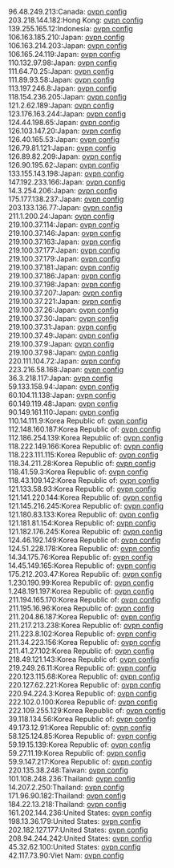 96.48.249.213:Canada: [ovpn config](vpn/96_48_249_213.ovpn)  
203.218.144.182:Hong Kong: [ovpn config](vpn/203_218_144_182.ovpn)  
139.255.165.12:Indonesia: [ovpn config](vpn/139_255_165_12.ovpn)  
106.163.185.210:Japan: [ovpn config](vpn/106_163_185_210.ovpn)  
106.163.214.203:Japan: [ovpn config](vpn/106_163_214_203.ovpn)  
106.165.24.119:Japan: [ovpn config](vpn/106_165_24_119.ovpn)  
110.132.97.98:Japan: [ovpn config](vpn/110_132_97_98.ovpn)  
111.64.70.25:Japan: [ovpn config](vpn/111_64_70_25.ovpn)  
111.89.93.58:Japan: [ovpn config](vpn/111_89_93_58.ovpn)  
113.197.246.8:Japan: [ovpn config](vpn/113_197_246_8.ovpn)  
118.154.236.205:Japan: [ovpn config](vpn/118_154_236_205.ovpn)  
121.2.62.189:Japan: [ovpn config](vpn/121_2_62_189.ovpn)  
123.176.163.244:Japan: [ovpn config](vpn/123_176_163_244.ovpn)  
124.44.198.65:Japan: [ovpn config](vpn/124_44_198_65.ovpn)  
126.103.147.20:Japan: [ovpn config](vpn/126_103_147_20.ovpn)  
126.40.165.53:Japan: [ovpn config](vpn/126_40_165_53.ovpn)  
126.79.81.121:Japan: [ovpn config](vpn/126_79_81_121.ovpn)  
126.89.82.209:Japan: [ovpn config](vpn/126_89_82_209.ovpn)  
126.90.195.62:Japan: [ovpn config](vpn/126_90_195_62.ovpn)  
133.155.143.198:Japan: [ovpn config](vpn/133_155_143_198.ovpn)  
147.192.233.166:Japan: [ovpn config](vpn/147_192_233_166.ovpn)  
14.3.254.206:Japan: [ovpn config](vpn/14_3_254_206.ovpn)  
175.177.138.237:Japan: [ovpn config](vpn/175_177_138_237.ovpn)  
203.133.136.77:Japan: [ovpn config](vpn/203_133_136_77.ovpn)  
211.1.200.24:Japan: [ovpn config](vpn/211_1_200_24.ovpn)  
219.100.37.114:Japan: [ovpn config](vpn/219_100_37_114.ovpn)  
219.100.37.146:Japan: [ovpn config](vpn/219_100_37_146.ovpn)  
219.100.37.163:Japan: [ovpn config](vpn/219_100_37_163.ovpn)  
219.100.37.177:Japan: [ovpn config](vpn/219_100_37_177.ovpn)  
219.100.37.179:Japan: [ovpn config](vpn/219_100_37_179.ovpn)  
219.100.37.181:Japan: [ovpn config](vpn/219_100_37_181.ovpn)  
219.100.37.186:Japan: [ovpn config](vpn/219_100_37_186.ovpn)  
219.100.37.198:Japan: [ovpn config](vpn/219_100_37_198.ovpn)  
219.100.37.207:Japan: [ovpn config](vpn/219_100_37_207.ovpn)  
219.100.37.221:Japan: [ovpn config](vpn/219_100_37_221.ovpn)  
219.100.37.26:Japan: [ovpn config](vpn/219_100_37_26.ovpn)  
219.100.37.30:Japan: [ovpn config](vpn/219_100_37_30.ovpn)  
219.100.37.31:Japan: [ovpn config](vpn/219_100_37_31.ovpn)  
219.100.37.49:Japan: [ovpn config](vpn/219_100_37_49.ovpn)  
219.100.37.9:Japan: [ovpn config](vpn/219_100_37_9.ovpn)  
219.100.37.98:Japan: [ovpn config](vpn/219_100_37_98.ovpn)  
220.111.104.72:Japan: [ovpn config](vpn/220_111_104_72.ovpn)  
223.216.58.168:Japan: [ovpn config](vpn/223_216_58_168.ovpn)  
36.3.218.117:Japan: [ovpn config](vpn/36_3_218_117.ovpn)  
59.133.158.94:Japan: [ovpn config](vpn/59_133_158_94.ovpn)  
60.104.11.138:Japan: [ovpn config](vpn/60_104_11_138.ovpn)  
60.149.119.48:Japan: [ovpn config](vpn/60_149_119_48.ovpn)  
90.149.161.110:Japan: [ovpn config](vpn/90_149_161_110.ovpn)  
110.14.111.9:Korea Republic of: [ovpn config](vpn/110_14_111_9.ovpn)  
112.148.160.187:Korea Republic of: [ovpn config](vpn/112_148_160_187.ovpn)  
112.186.254.139:Korea Republic of: [ovpn config](vpn/112_186_254_139.ovpn)  
118.222.149.166:Korea Republic of: [ovpn config](vpn/118_222_149_166.ovpn)  
118.223.111.115:Korea Republic of: [ovpn config](vpn/118_223_111_115.ovpn)  
118.34.211.28:Korea Republic of: [ovpn config](vpn/118_34_211_28.ovpn)  
118.41.59.3:Korea Republic of: [ovpn config](vpn/118_41_59_3.ovpn)  
118.43.109.142:Korea Republic of: [ovpn config](vpn/118_43_109_142.ovpn)  
121.133.58.93:Korea Republic of: [ovpn config](vpn/121_133_58_93.ovpn)  
121.141.220.144:Korea Republic of: [ovpn config](vpn/121_141_220_144.ovpn)  
121.145.216.245:Korea Republic of: [ovpn config](vpn/121_145_216_245.ovpn)  
121.180.83.133:Korea Republic of: [ovpn config](vpn/121_180_83_133.ovpn)  
121.181.81.154:Korea Republic of: [ovpn config](vpn/121_181_81_154.ovpn)  
121.182.176.245:Korea Republic of: [ovpn config](vpn/121_182_176_245.ovpn)  
124.46.192.149:Korea Republic of: [ovpn config](vpn/124_46_192_149.ovpn)  
124.51.228.178:Korea Republic of: [ovpn config](vpn/124_51_228_178.ovpn)  
14.34.175.76:Korea Republic of: [ovpn config](vpn/14_34_175_76.ovpn)  
14.45.149.165:Korea Republic of: [ovpn config](vpn/14_45_149_165.ovpn)  
175.212.203.47:Korea Republic of: [ovpn config](vpn/175_212_203_47.ovpn)  
1.230.190.99:Korea Republic of: [ovpn config](vpn/1_230_190_99.ovpn)  
1.248.191.197:Korea Republic of: [ovpn config](vpn/1_248_191_197.ovpn)  
211.194.165.170:Korea Republic of: [ovpn config](vpn/211_194_165_170.ovpn)  
211.195.16.96:Korea Republic of: [ovpn config](vpn/211_195_16_96.ovpn)  
211.204.86.187:Korea Republic of: [ovpn config](vpn/211_204_86_187.ovpn)  
211.217.213.238:Korea Republic of: [ovpn config](vpn/211_217_213_238.ovpn)  
211.223.8.102:Korea Republic of: [ovpn config](vpn/211_223_8_102.ovpn)  
211.34.223.156:Korea Republic of: [ovpn config](vpn/211_34_223_156.ovpn)  
211.41.27.102:Korea Republic of: [ovpn config](vpn/211_41_27_102.ovpn)  
218.49.121.143:Korea Republic of: [ovpn config](vpn/218_49_121_143.ovpn)  
219.249.26.11:Korea Republic of: [ovpn config](vpn/219_249_26_11.ovpn)  
220.123.115.68:Korea Republic of: [ovpn config](vpn/220_123_115_68.ovpn)  
220.127.62.221:Korea Republic of: [ovpn config](vpn/220_127_62_221.ovpn)  
220.94.224.3:Korea Republic of: [ovpn config](vpn/220_94_224_3.ovpn)  
222.102.0.100:Korea Republic of: [ovpn config](vpn/222_102_0_100.ovpn)  
222.109.255.129:Korea Republic of: [ovpn config](vpn/222_109_255_129.ovpn)  
39.118.134.56:Korea Republic of: [ovpn config](vpn/39_118_134_56.ovpn)  
49.173.12.91:Korea Republic of: [ovpn config](vpn/49_173_12_91.ovpn)  
58.125.124.85:Korea Republic of: [ovpn config](vpn/58_125_124_85.ovpn)  
59.19.15.139:Korea Republic of: [ovpn config](vpn/59_19_15_139.ovpn)  
59.27.11.19:Korea Republic of: [ovpn config](vpn/59_27_11_19.ovpn)  
59.9.147.217:Korea Republic of: [ovpn config](vpn/59_9_147_217.ovpn)  
220.135.38.248:Taiwan: [ovpn config](vpn/220_135_38_248.ovpn)  
101.108.248.236:Thailand: [ovpn config](vpn/101_108_248_236.ovpn)  
14.207.2.250:Thailand: [ovpn config](vpn/14_207_2_250.ovpn)  
171.96.90.182:Thailand: [ovpn config](vpn/171_96_90_182.ovpn)  
184.22.13.218:Thailand: [ovpn config](vpn/184_22_13_218.ovpn)  
161.202.144.236:United States: [ovpn config](vpn/161_202_144_236.ovpn)  
198.13.36.179:United States: [ovpn config](vpn/198_13_36_179.ovpn)  
202.182.127.177:United States: [ovpn config](vpn/202_182_127_177.ovpn)  
208.94.244.242:United States: [ovpn config](vpn/208_94_244_242.ovpn)  
45.32.62.100:United States: [ovpn config](vpn/45_32_62_100.ovpn)  
42.117.73.90:Viet Nam: [ovpn config](vpn/42_117_73_90.ovpn)  
